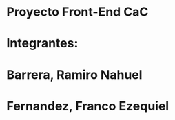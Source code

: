 # Proyecto Front-End CaC
# Integrantes:
#           Barrera, Ramiro Nahuel
#           Fernandez, Franco Ezequiel
